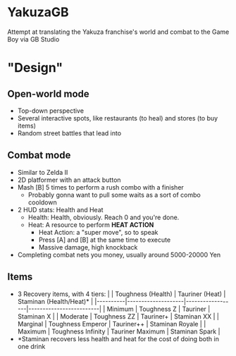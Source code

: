 # YakuzaGB
Attempt at translating the Yakuza franchise's world and combat to the Game Boy via GB Studio

# "Design"
## Open-world mode
* Top-down perspective
* Several interactive spots, like restaurants (to heal) and stores (to buy items)
* Random street battles that lead into
  
## Combat mode
* Similar to Zelda II
* 2D platformer with an attack button
* Mash [B] 5 times to perform a rush combo with a finisher
  * Probably gonna want to pull some waits as a sort of combo cooldown
* 2 HUD stats: Health and Heat
  * Health: Health, obviously. Reach 0 and you're done.
  * Heat: A resource to perform **HEAT ACTION**
    * Heat Action: a "super move", so to speak
    * Press [A] and [B] at the same time to execute
    * Massive damage, high knockback
* Completing combat nets you money, usually around 5000-20000 Yen

## Items
* 3 Recovery items, with 4 tiers:
|          | Toughness (Health) | Tauriner (Heat)  | Staminan (Health/Heat)* |
|----------|--------------------|------------------|-------------------------|
| Minimum  | Toughness Z        | Tauriner         | Staminan X              |
| Moderate | Toughness ZZ       | Tauriner+        | Staminan XX             |
| Marginal | Toughness Emperor  | Tauriner++       | Staminan Royale         |
| Maximum  | Toughness Infinity | Tauriner Maximum | Staminan Spark          |
* *Staminan recovers less health and heat for the cost of doing both in one drink
